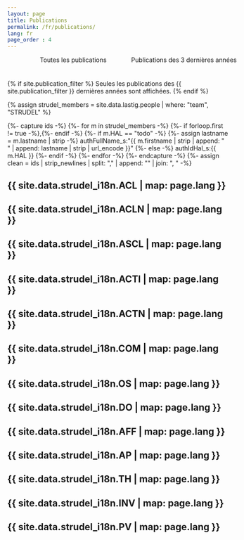 ```yaml
---
layout: page
title: Publications
permalink: /fr/publications/
lang: fr
page_order : 4
---
```

<section>
  <ul style="width: 100%; height: 40px; margin: 0; text-align: center; position: relative; overflow-x: auto">
    <li class="tool" onclick="showAllPublications();" style="width: 50%; height: 40px; display: inline-block; position: relative; float: left;">
      <span>Toutes les publications</span>
    </li>
    <li class="tool" onclick="showLatestPublications();" style="width: 50%; height: 40px; display: inline-block; position: relative; float: left;">
      <span>Publications des 3 dernières années</span>
    </li>
  </ul>
</section>

{% if site.publication_filter %}
  Seules les publications des {{ site.publication_filter }} dernières années sont affichées.
{% endif %}

{% assign strudel_members = site.data.lastig.people | where: "team", "STRUDEL" %}

{%- capture ids -%}
  {%- for m in strudel_members -%}
    {%- if forloop.first != true -%},{%- endif -%}
    {%- if m.HAL == "todo" -%}
      {%- assign lastname = m.lastname | strip -%}
      authFullName_s:"{{ m.firstname | strip | append: " " | append: lastname | strip | url_encode }}"
    {%- else -%}
      authIdHal_s:{{ m.HAL }}
    {%- endif -%}
  {%- endfor -%}
{%- endcapture -%}
{%- assign clean = ids | strip_newlines | split: "," | append: "" | join: ", " -%}

<script src="{{ site.baseurl }}/assets/js/hal.js" charset="utf-8"></script>

<!-- [ACL] -->
<div id="pubACL">
     <h2> {{ site.data.strudel_i18n.ACL | map: page.lang }} </h2>
</div>

<!-- [ACLN] -->
<div id="pubACLN">
     <h2> {{ site.data.strudel_i18n.ACLN | map: page.lang }} </h2>
</div>

<!-- [ASCL] -->
<div id="pubASCL">
     <h2> {{ site.data.strudel_i18n.ASCL | map: page.lang }} </h2>
</div>

<!-- [ACTI] -->
<div id="pubACTI">
     <h2> {{ site.data.strudel_i18n.ACTI | map: page.lang }} </h2>
</div>

<!-- [ACTN] -->
<div id="pubACTN">
     <h2> {{ site.data.strudel_i18n.ACTN | map: page.lang }} </h2>
</div>

<!-- [COM] -->
<div id="pubCOM">
     <h2> {{ site.data.strudel_i18n.COM | map: page.lang }} </h2>
</div>

<!-- [OS] -->
<div id="pubOS">
     <h2> {{ site.data.strudel_i18n.OS | map: page.lang }} </h2>
</div>

<!-- [DO] -->
<div id="pubDO">
     <h2> {{ site.data.strudel_i18n.DO | map: page.lang }} </h2>
</div>

<!-- [AFF] -->
<div id="pubAFF">
     <h2> {{ site.data.strudel_i18n.AFF | map: page.lang }} </h2>
</div>

<!-- [AP] -->
<div id="pubAP">
     <h2> {{ site.data.strudel_i18n.AP | map: page.lang }} </h2>
</div>

<!-- [TH] -->
<div id="pubTH">
     <h2> {{ site.data.strudel_i18n.TH | map: page.lang }} </h2>
</div>

<!-- [INV] -->
<div id="pubINV">
     <h2> {{ site.data.strudel_i18n.INV | map: page.lang }} </h2>
</div>

<!-- [PV] -->
<div id="pubPV">
     <h2> {{ site.data.strudel_i18n.PV | map: page.lang }} </h2>
</div>

<script>
  function showAllPublications() {
    getPublicationsAuthor({{ clean }}, "{{ site.baseurl }}/assets/images");
  }
  function showLatestPublications() {
    var currentYear = new Date().getFullYear()
    var firstYearToDisplay = currentYear - 3
    getPublicationsAuthor({{ clean }}, "{{ site.baseurl }}/assets/images", "["+firstYearToDisplay+" TO "+currentYear+"]");
  }
</script>
<script defer>
{% if site.publication_filter %}
  var currentYear = new Date().getFullYear()
  var firstYearToDisplay = currentYear - parseInt({{ site.publication_filter }})
  getPublicationsAuthor({{ clean }}, "{{ site.baseurl }}/assets/images", "["+firstYearToDisplay+" TO "+currentYear+"]");
{% else %}
  getPublicationsAuthor({{ clean }}, "{{ site.baseurl }}/assets/images");
{% endif %}
</script>
